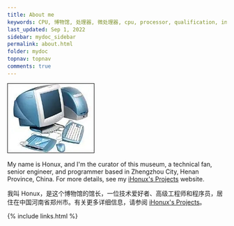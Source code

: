 ```yaml
---
title: About me
keywords: CPU, 博物馆, 处理器, 微处理器, cpu, processor, qualification, information, pictures, core, frequency, chip packaging, packaging, cpu info, x86, collection, amd, cyrix, harris, ibm, idt, iit, intel, motorola, nec, sgs, sgs-thomson, siemens, ST, signetics, mhs, ti, texas instruments, ulsi, umc, weitek, zilog, 3002, 4004, 4040, 8008, 808x, 8085, 8088, 8086, 80188, 80186, 80286, 286, 80386, 386, i386, Am386, 386sx, 386dx, 486, i486, 586, 486sx, 486dx, overdrive, 487, pentium, 586, 5x86, 386dlc, 386slc, 486dx2, mmx, ppro, pentium-pro, pro, athlon, duron, z80, dirk oppelt, dirk, oppelt, engineering, sample, samples, core, xeon
last_updated: Sep 1, 2022
sidebar: mydoc_sidebar
permalink: about.html
folder: mydoc
topnav: topnav
comments: true
---
```


![tx](/images/tx.jpg)

My name is Honux, and I'm the curator of this museum, a technical fan, senior engineer, and programmer based in Zhengzhou City, Henan Province, China. For more details, see my [iHonux's Projects](https://fxrj.github.io) website.

我叫 Honux，是这个博物馆的馆长，一位技术爱好者、高级工程师和程序员，居住在中国河南省郑州市。有关更多详细信息，请参阅 [iHonux's Projects](https://fxrj.github.io)。

{% include links.html %}
